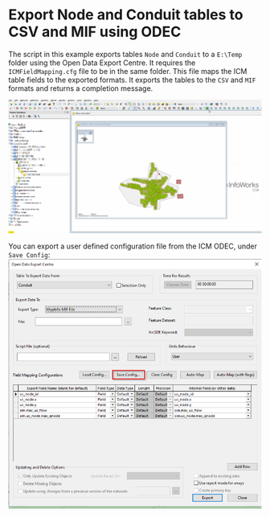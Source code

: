 # Export Node and Conduit tables to CSV and MIF using ODEC
The script in this example exports tables `Node` and `Conduit` to a `E:\Temp` folder using the Open Data Export Centre. It requires the `ICMFieldMapping.cfg` file to be in the same folder. This file maps the ICM table fields to the exported formats. It exports the tables to the `CSV` and `MIF` formats and returns a completion message.

![](gif001.gif)

You can export a user defined configuration file from the ICM ODEC, under `Save Config`:
![](png001.png)